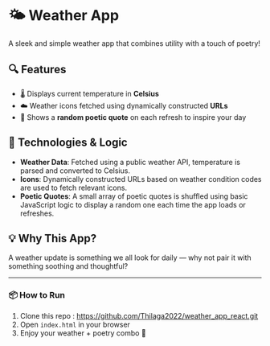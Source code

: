 # 🌤️ Weather App

A sleek and simple weather app that combines utility with a touch of poetry!

## 🔍 Features
- 🌡️ Displays current temperature in **Celsius**
- ☁️ Weather icons fetched using dynamically constructed **URLs**
- 📝 Shows a **random poetic quote** on each refresh to inspire your day

## 🔧 Technologies & Logic
- **Weather Data**: Fetched using a public weather API, temperature is parsed and converted to Celsius.
- **Icons**: Dynamically constructed URLs based on weather condition codes are used to fetch relevant icons.
- **Poetic Quotes**: A small array of poetic quotes is shuffled using basic JavaScript logic to display a random one each time the app loads or refreshes.

## 💡 Why This App?
A weather update is something we all look for daily — why not pair it with something soothing and thoughtful?

---

### 📦 How to Run
1. Clone this repo : https://github.com/Thilaga2022/weather_app_react.git
2. Open `index.html` in your browser
3. Enjoy your weather + poetry combo 🌈


